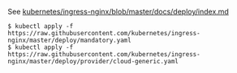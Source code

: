 See [kubernetes/ingress-nginx/blob/master/docs/deploy/index.md](https://github.com/kubernetes/ingress-nginx/blob/master/docs/deploy/index.md)

    $ kubectl apply -f https://raw.githubusercontent.com/kubernetes/ingress-nginx/master/deploy/mandatory.yaml
    $ kubectl apply -f https://raw.githubusercontent.com/kubernetes/ingress-nginx/master/deploy/provider/cloud-generic.yaml

